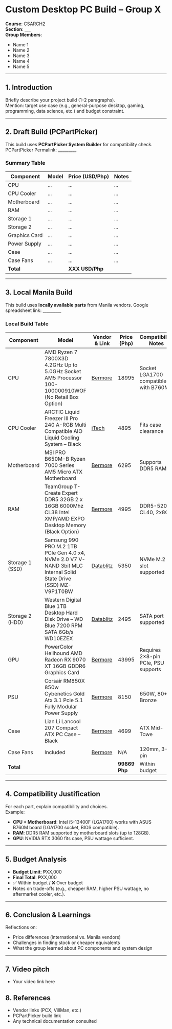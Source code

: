 # Custom Desktop PC Build – Group X

**Course**: CSARCH2  
**Section**: ___  
**Group Members**:  
- Name 1  
- Name 2  
- Name 3  
- Name 4  
- Name 5  

---

## 1. Introduction
Briefly describe your project build (1–2 paragraphs).  
Mention: target use case (e.g., general-purpose desktop, gaming, programming, data science, etc.) and budget constraint.

---

## 2. Draft Build (PCPartPicker)
This build uses **PCPartPicker System Builder** for compatibility check. 
PCPartPicker Permalink: _________

### Summary Table 
| Component       | Model | Price (USD/Php) | Notes |
|-----------------|-------|-----------------|-------|
| CPU             | ...   | ...             | ...   |
| CPU Cooler      | ...   | ...             | ...   |
| Motherboard     | ...   | ...             | ...   |
| RAM             | ...   | ...             | ...   |
| Storage 1       | ...   | ...             | ...   |
| Storage 2       | ...   | ...             | ...   |
| Graphics Card   | ...   | ...             | ...   |
| Power Supply    | ...   | ...             | ...   |
| Case            | ...   | ...             | ...   |
| Case Fans       | ...   | ...             | ...   |
| **Total**       |       | **XXX USD/Php**     |       |

---

## 3. Local Manila Build
This build uses **locally available parts** from Manila vendors.
Google spreadsheet link: _________  

### Local Build Table
| Component       | Model | Vendor & Link      | Price (Php) | Compatibility Notes                  |
|-----------------|-------|--------------------|-------------|--------------------------------------|
| CPU             | AMD Ryzen 7 7800X3D 4.2GHz Up to 5.0GHz Socket AM5 Processor 100-100000910WOF (No Retail Box Option)   | [Bermore](https://bermorzone.com.ph/shop/processors/amd-processors/amd-ryzen-7-7800x3d-4-2ghz-up-to-5-0ghz-socket-am5-processor-100-100000910wof/) | 18995         | Socket LGA1700 compatible with B760M |
| CPU Cooler      | ARCTIC Liquid Freezer III Pro 240 A-RGB Multi Compatible AIO Liquid Cooling System – Black |  [iTech](https://www.itech.ph/product/arctic-liquid-freezer-iii-pro-240-multi-compatible-aio-cpu-water-cooler/)   |  4895    | Fits case clearance         |                |
| Motherboard     | MSI PRO B650M-B Ryzen 7000 Series AM5 Micro ATX Motherboard   | [Bermore](https://bermorzone.com.ph/shop/motherboard/amd-motherboards/msi-pro-b650m-b-ryzen-7000-series-am5-micro-atx-motherboard/) | 6295         | Supports DDR5 RAM                    |
| RAM             | TeamGroup T-Create Expert DDR5 32GB 2 x 16GB 6000Mhz CL38 Intel XMP/AMD EXPO Desktop Memory (Black Option)   | [Bermore](https://bermorzone.com.ph/shop/memory-modules/desktop-memory/teamgroup-t-create-expert-ddr5-32gb-2-x-16gb-6000mhz-cl48-intel-xmp-amd-expo-desktop-memory/) | 4995         | DDR5-5200 CL40, 2x8GB                |
| Storage 1 (SSD) | Samsung 990 PRO M.2 1TB PCIe Gen 4.0 x4, NVMe 2.0 V7 V-NAND 3bit MLC Internal Solid State Drive (SSD) MZ-V9P1T0BW   | [Datablitz](https://ecommerce.datablitz.com.ph/products/samsung-990-pro-1tb-pcie-4-0-nvme-m-2-ssd-mz-v9p1t0bw) | 5350         | NVMe M.2 slot supported              |
| Storage 2 (HDD) | Western Digital Blue 1TB Desktop Hard Disk Drive – WD Blue 7200 RPM SATA 6Gb/s WD10EZEX   | [Datablitz](https://ecommerce.datablitz.com.ph/collections/western-digital-hard-drive/products/wd-blue-1tb-pc-hard-drive-wd10ezex)   | 2495         | SATA port supported                  |
| GPU             | PowerColor Hellhound AMD Radeon RX 9070 XT 16GB GDDR6 Graphics Card   | [Bermore](https://bermorzone.com.ph/shop/video-cards/amd-video-cards/powercolor-hellhound-amd-radeon-rx-9070-xt-16gb-gddr6-graphics-card/)    | 43995         | Requires 2×8-pin PCIe, PSU supports  |
| PSU             | Corsair RM850X 850w Cybenetics Gold Atx 3.1 Pcie 5.1 Fully Modular Power Supply   | [Bermore](https://bermorzone.com.ph/shop/power-sources/power-supply-unit/corsair-rm850x-850w-cybenetics-gold-atx-3-1-pcie-5-1-fully-modular-power-supply/)   | 8150         | 650W, 80+ Bronze                     |
| Case            | Lian Li Lancool 207 Compact ATX PC Case – Black | [Bermore](https://bermorzone.com.ph/shop/chassis/lian-li-lancool-207-compact-atx-pc-case/)   | 4699    | ATX Mid-Towe        | r                        |
| Case Fans       | Included   | [Bermore](link)    | N/A         | 120mm, 3-pin                         |
| **Total**       |       |                    | **99869 Php** | Within budget                        |

---

## 4. Compatibility Justification
For each part, explain compatibility and choices.  
Example:  
- **CPU + Motherboard**: Intel i5-13400F (LGA1700) works with ASUS B760M board (LGA1700 socket, BIOS compatible).  
- **RAM**: DDR5 RAM supported by motherboard slots (up to 128GB).  
- **GPU**: NVIDIA RTX 3060 fits case, PSU wattage sufficient.  

---

## 5. Budget Analysis
- **Budget Limit**: ₱XX,000  
- **Final Total**: ₱XX,000  
- ✅ Within budget / ❌ Over budget  
- Notes on trade-offs (e.g., cheaper RAM, higher PSU wattage, no aftermarket cooler, etc.).

---

## 6. Conclusion & Learnings
Reflections on:  
- Price differences (international vs. Manila vendors)  
- Challenges in finding stock or cheaper equivalents  
- What the group learned about PC components and system design  

---
## 7. Video pitch
- Your video link here  

## 8. References
- Vendor links (PCX, VillMan, etc.)  
- PCPartPicker build link  
- Any technical documentation consulted  

